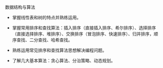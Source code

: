 数据结构与算法

- 掌握线性表和树的特点并熟练运用。

- 掌握常用排序和查找算法：插入排序（直接插入排序、希尔排序）、选择排序（直接选择排序、堆排序）、交换排序（冒泡排序、快速排序）、归并排序，顺序查找、二分查找、哈希查找。

- 熟练运用常见排序和查找算法思想解决编程问题。

- 了解几大基本算法：贪心算法、分治策略、动态规划。

